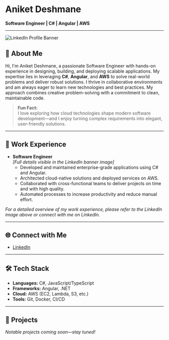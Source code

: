 # Aniket Deshmane

**Software Engineer | C# | Angular | AWS**

---

![LinkedIn Profile Banner](./your-linkedin-banner.png)

## 👋 About Me

Hi, I'm Aniket Deshmane, a passionate Software Engineer with hands-on experience in designing, building, and deploying scalable applications. My expertise lies in leveraging **C#**, **Angular**, and **AWS** to solve real-world problems and deliver robust solutions. I thrive in collaborative environments and am always eager to learn new technologies and best practices. My approach combines creative problem-solving with a commitment to clean, maintainable code.

> **Fun Fact:**  
> I love exploring how cloud technologies shape modern software development—and I enjoy turning complex requirements into elegant, user-friendly solutions.

---

## 💼 Work Experience

- **Software Engineer**  
  _[Full details visible in the LinkedIn banner image]_  
  - Developed and maintained enterprise-grade applications using C# and Angular.
  - Architected cloud-native solutions and deployed services on AWS.
  - Collaborated with cross-functional teams to deliver projects on time and with high quality.
  - Automated processes to increase productivity and reduce manual effort.

*For a detailed overview of my work experience, please refer to the LinkedIn image above or connect with me on LinkedIn.*

---

## 🌐 Connect with Me

- [LinkedIn](https://www.linkedin.com/in/aniketdeshmane/)

---

## 🛠️ Tech Stack

- **Languages:** C#, JavaScript/TypeScript
- **Frameworks:** Angular, .NET
- **Cloud:** AWS (EC2, Lambda, S3, etc.)
- **Tools:** Git, Docker, CI/CD

---

## 🚀 Projects

*Notable projects coming soon—stay tuned!*